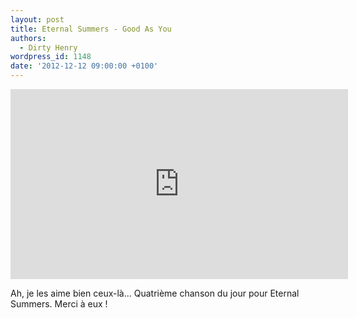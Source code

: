 ```yaml
---
layout: post
title: Eternal Summers - Good As You
authors:
  - Dirty Henry
wordpress_id: 1148
date: '2012-12-12 09:00:00 +0100'
---
```

<iframe width="540" height="304" src="http://www.youtube.com/embed/dtp6jj31WLg" frameborder="0" allowfullscreen></iframe>

Ah, je les aime bien ceux-là... Quatrième chanson du jour pour Eternal Summers. Merci à eux !
